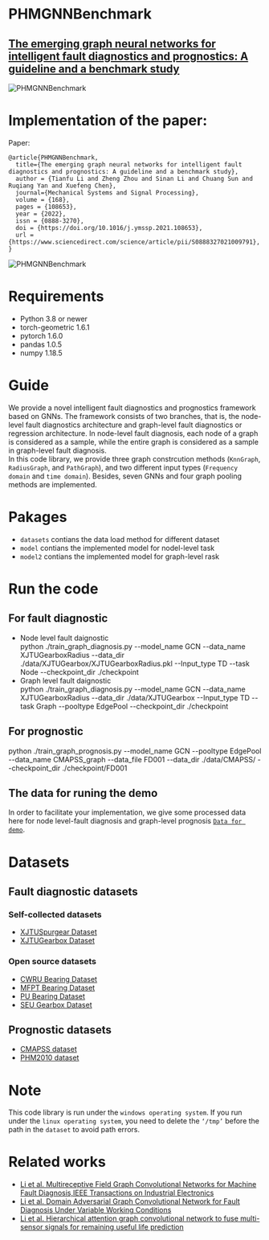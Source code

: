 # PHMGNNBenchmark
## [The emerging graph neural networks for intelligent fault diagnostics and prognostics: A guideline and a benchmark study](https://www.sciencedirect.com/science/article/pii/S0888327021009791)
![PHMGNNBenchmark](https://github.com/HazeDT/PHMGNNBenchmark/blob/main/logo2.png)


# Implementation of the paper:
Paper:
```
@article{PHMGNNBenchmark,
  title={The emerging graph neural networks for intelligent fault diagnostics and prognostics: A guideline and a benchmark study},
  author = {Tianfu Li and Zheng Zhou and Sinan Li and Chuang Sun and Ruqiang Yan and Xuefeng Chen},
  journal={Mechanical Systems and Signal Processing},
  volume = {168},
  pages = {108653},
  year = {2022},
  issn = {0888-3270},
  doi = {https://doi.org/10.1016/j.ymssp.2021.108653},
  url = {https://www.sciencedirect.com/science/article/pii/S0888327021009791},
}
```

![PHMGNNBenchmark](https://github.com/HazeDT/PHMGNNBenchmark/blob/main/Framework.png)

# Requirements
* Python 3.8 or newer
* torch-geometric 1.6.1
* pytorch  1.6.0
* pandas  1.0.5
* numpy  1.18.5

# Guide 
 We provide a novel intelligent fault diagnostics and prognostics framework based on GNNs. The framework consists of two branches, that is, the node-level fault diagnostics architecture and graph-level fault diagnostics or regression architecture. In node-level fault diagnosis, each node of a graph is considered as a sample, while the entire graph is considered as a sample in graph-level fault diagnosis. <br> In this code library, we provide three graph constrcution methods (`KnnGraph`, `RadiusGraph`, and `PathGraph`), and two different input types (`Frequency domain` and `time domain`). Besides, seven GNNs and four graph pooling methods are implemented. 
 
# Pakages
* `datasets` contians the data load method for different dataset
* `model` contians the implemented model for nodel-level task
* `model2` contians the implemented model for graph-level rask

# Run the code
## For fault diagnostic
  * Node level fault daignostic <br>
  python  ./train_graph_diagnosis.py --model_name GCN --data_name XJTUGearboxRadius --data_dir ./data/XJTUGearbox/XJTUGearboxRadius.pkl  --Input_type TD  --task Node   --checkpoint_dir ./checkpoint 
  * Graph level fault daignostic <br>
  python  ./train_graph_diagnosis.py --model_name GCN --data_name XJTUGearboxRadius --data_dir ./data/XJTUGearbox --Input_type TD  --task Graph --pooltype EdgePool  --checkpoint_dir ./checkpoint
## For prognostic 
  python  ./train_graph_prognosis.py --model_name GCN --pooltype EdgePool --data_name CMAPSS_graph --data_file FD001 --data_dir ./data/CMAPSS/ --checkpoint_dir ./checkpoint/FD001
## The data for runing the demo
   In order to facilitate your implementation, we give some processed data here for node level-fault diagnosis and graph-level prognosis [`Data for demo`](https://drive.google.com/drive/folders/1px8KlGmWQ1SGkG-SKsw_j4tNDCsNI_38?usp=sharing).
   
# Datasets
## Fault diagnostic datasets
### Self-collected datasets
* [XJTUSpurgear Dataset](https://drive.google.com/drive/folders/1ejGZu9oeL1D9nKN07Q7z72O8eFrWQTay?usp=sharing)
* [XJTUGearbox Dataset](https://drive.google.com/drive/folders/1ejGZu9oeL1D9nKN07Q7z72O8eFrWQTay?usp=sharing)
### Open source datasets
* [CWRU Bearing Dataset](https://engineering.case.edu/bearingdatacenter)
* [MFPT Bearing Dataset](https://www.mfpt.org/fault-data-sets/)
* [PU Bearing Dataset](https://mb.uni-paderborn.de/kat/forschung/datacenter/bearing-datacenter/)
* [SEU Gearbox Dataset](https://github.com/cathysiyu/Mechanical-datasets)
## Prognostic datasets
* [CMAPSS dataset](https://ti.arc.nasa.gov/tech/dash/groups/pcoe/prognostic-data-repository/)
* [PHM2010 dataset](https://phmsociety.org/phm_competition/2010-phm-society-conference-data-challenge/)

# Note
This code library is run under the `windows operating system`. If you run under the `linux operating system`, you need to delete the `‘/tmp’` before the path in the `dataset` to avoid path errors.
# Related works
* [Li et al. Multireceptive Field Graph Convolutional Networks for Machine Fault Diagnosis,IEEE Transactions on Industrial Electronics](https://ieeexplore.ieee.org/abstract/document/9280401)
* [Li et al. Domain Adversarial Graph Convolutional Network for Fault Diagnosis Under Variable Working Conditions](https://ieeexplore.ieee.org/abstract/document/9410617)
* [Li et al. Hierarchical attention graph convolutional network to fuse multi-sensor signals for remaining useful life prediction](https://www.sciencedirect.com/science/article/abs/pii/S0951832021003975)
